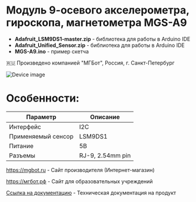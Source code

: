 # Модуль 9-осевого акселерометра, гироскопа, магнетометра MGS-A9 

- **Adafruit_LSM9DS1-master.zip** - библиотека для работы в Arduino IDE
- **Adafruit_Unified_Sensor.zip** - библиотека для работы в Arduino IDE
- **MGS-A9.ino** - пример скетча

🇷🇺 Произведено компанией "МГБот", Россия, г. Санкт-Петербург

![Device image](https://downloader.disk.yandex.ru/preview/5beff46d6395bf7538ade1d699b75d6b92f9cf5525db49152d4d568782559460/62ac90c1/D4zYoWNIOXsWQdGC7KZKIL4AMYDrdvYLDnCShHST_cjrs29PHKRgtO1nD5aTuvh_y7aJbYtr9nKQ7noGkkp2_Q%3D%3D?uid=0&filename=IMG_1409.jpg&disposition=inline&hash=&limit=0&content_type=image%2Fjpeg&owner_uid=0&tknv=v2&size=1920x927)

# Особенности:

| Параметр    | Описание |
| ----------- | -----------|
| Интерфейс   | I2C|
| Применяемый сенсор      | LSM9DS1 |
| Питание     | 5В|
| Разъемы     | RJ-9, 2.54mm pin|

https://mgbot.ru  - Сайт производителя (Интернет-магазин)

https://мгбот.рф  - Сайт для образовательных учреждений

[Ссылка на документацию](https://books.mgbot.ru/devices/MGS-A9.pdf) - Техническая документация на продукт
